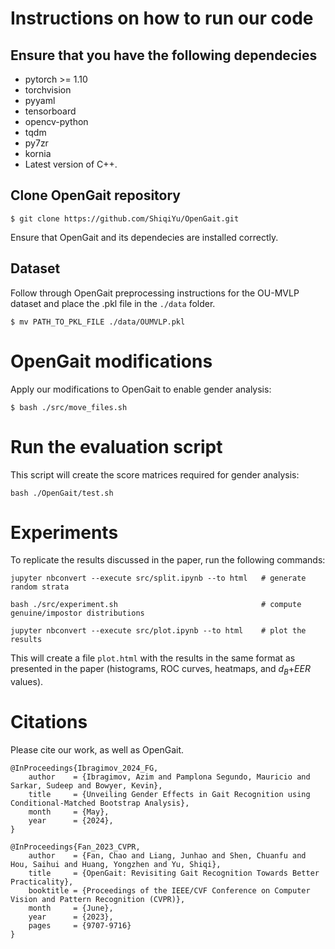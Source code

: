 # Instructions on how to run our code

## Ensure that you have the following dependecies
- pytorch >= 1.10
- torchvision
- pyyaml
- tensorboard
- opencv-python
- tqdm
- py7zr
- kornia
- Latest version of C++. 

## Clone OpenGait repository
```
$ git clone https://github.com/ShiqiYu/OpenGait.git
```
Ensure that OpenGait and its dependecies are installed correctly. 

## Dataset
Follow through OpenGait preprocessing instructions for the OU-MVLP dataset and place the .pkl file in the `./data` folder. 

```
$ mv PATH_TO_PKL_FILE ./data/OUMVLP.pkl
```

# OpenGait modifications
Apply our modifications to OpenGait to enable gender analysis:
```
$ bash ./src/move_files.sh
```

# Run the evaluation script
This script will create the score matrices required for gender analysis:
```
bash ./OpenGait/test.sh
```


# Experiments
To replicate the results discussed in the paper, run the following commands:

```
jupyter nbconvert --execute src/split.ipynb --to html   # generate random strata

bash ./src/experiment.sh                                # compute genuine/impostor distributions

jupyter nbconvert --execute src/plot.ipynb --to html    # plot the results
```

This will create a file `plot.html` with the results in the same format as presented in the paper (histograms, ROC curves, heatmaps, and $d_B$+$EER$ values).

# Citations
Please cite our work, as well as OpenGait. 

```
@InProceedings{Ibragimov_2024_FG,
    author    = {Ibragimov, Azim and Pamplona Segundo, Mauricio and Sarkar, Sudeep and Bowyer, Kevin},
    title     = {Unveiling Gender Effects in Gait Recognition using Conditional-Matched Bootstrap Analysis},
    month     = {May},
    year      = {2024},
}
```

```
@InProceedings{Fan_2023_CVPR,
    author    = {Fan, Chao and Liang, Junhao and Shen, Chuanfu and Hou, Saihui and Huang, Yongzhen and Yu, Shiqi},
    title     = {OpenGait: Revisiting Gait Recognition Towards Better Practicality},
    booktitle = {Proceedings of the IEEE/CVF Conference on Computer Vision and Pattern Recognition (CVPR)},
    month     = {June},
    year      = {2023},
    pages     = {9707-9716}
}
```
